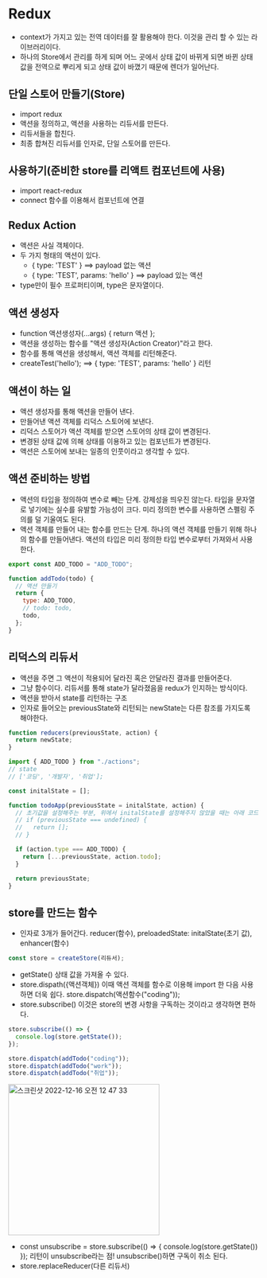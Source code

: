 # Redux
- context가 가지고 있는 전역 데이터를 잘 활용해야 한다. 이것을 관리 할 수 있는 라이브러리이다.
- 하나의 Store에서 관리를 하게 되며 어느 곳에서 상태 값이 바뀌게 되면 바뀐 상태 값을 전역으로 뿌리게 되고 상태 값이 바꼈기 때문에 렌더가 일어난다.

## 단일 스토어 만들기(Store)
- import redux
- 액션을 정의하고, 액션을 사용하는 리듀서를 만든다.
- 리듀서들을 합친다.
- 최종 합쳐진 리듀서를 인자로, 단일 스토어를 만든다.

## 사용하기(준비한 store를 리액트 컴포넌트에 사용)
- import react-redux
- connect 함수를 이용해서 컴포넌트에 연결

## Redux Action
- 액션은 사실 객체이다.
- 두 가지 형태의 액션이 있다.
  - { type: 'TEST' } ==> payload 없는 액션
  - { type: 'TEST', params: 'hello' } ==> payload 있는 액션
- type만이 필수 프로퍼티이며, type은 문자열이다.

## 액션 생성자
- function 액션생성자(...args) {  return 액션 };
- 액션을 생성하는 함수를 "액션 생성자(Action Creator)"라고 한다.
- 함수를 통해 액션을 생성해서, 액션 객체를 리턴해준다.
- createTest('hello'); ==> { type: 'TEST', params: 'hello' } 리턴

## 액션이 하는 일
- 액션 생성자를 통해 액션을 만들어 낸다.
- 만들어낸 액션 객체를 리덕스 스토어에 보낸다.
- 리덕스 스토어가 액션 객체를 받으면 스토어의 상태 값이 변경된다.
- 변경된 상태 값에 의해 상태를 이용하고 있는 컴포넌트가 변경된다.
- 액션은 스토어에 보내는 일종의 인풋이라고 생각할 수 있다.

## 액션 준비하는 방법
- 액션의 타입을 정의하여 변수로 빼는 단계. 강제성을 띄우진 않는다. 타입을 문자열로 넣기에는 실수를 유발할 가능성이 크다. 미리 정의한 변수를 사용하면 스펠링 주의를 덜 기울여도 된다.
- 액션 객체를 만들어 내는 함수를 만드는 단계. 하나의 액션 객체를 만들기 위해 하나의 함수를 만들어낸다. 액션의 타입은 미리 정의한 타입 변수로부터 가져와서 사용한다.

```js
export const ADD_TODO = "ADD_TODO";

function addTodo(todo) {
  // 액션 만들기
  return {
    type: ADD_TODO,
    // todo: todo,
    todo,
  };
}
```

## 리덕스의 리듀서
- 액션을 주면 그 액션이 적용되어 달라진 혹은 안달라진 결과를 만들어준다.
- 그냥 함수이다. 리듀서를 통해 state가 달라졌음을 redux가 인지하는 방식이다.
- 액션을 받아서 state를 리턴하는 구조
- 인자로 들어오는 previousState와 리턴되는 newState는 다른 참조를 가지도록 해야한다.
```js
function reducers(previousState, action) {
  return newState;
}
```
```js
import { ADD_TODO } from "./actions";
// state
// ['코딩', '개발자', '취업'];

const initalState = [];

function todoApp(previousState = initalState, action) {
  // 초기값을 설정해주는 부분, 위에서 initalState를 설정해주지 않았을 때는 아래 코드처럼 이용하면 된다.
  // if (previousState === undefined) {
  //   return [];
  // }

  if (action.type === ADD_TODO) {
    return [...previousState, action.todo];
  }

  return previousState;
}
```

## store를 만드는 함수
- 인자로 3개가 들어간다. reducer(함수), preloadedState: initalState(초기 값), enhancer(함수)
```js
const store = createStore(리듀서);
```
- getState() 상태 값을 가져올 수 있다.
- store.dispath({액션객체}) 이때 액션 객체를 함수로 이용해 import 한 다음 사용하면 더욱 쉽다. store.dispatch(액션함수("coding"));
- store.subscribe() 이것은 store의 변경 사항을 구독하는 것이라고 생각하면 편하다.
```js
store.subscribe(() => {
  console.log(store.getState());
});

store.dispatch(addTodo("coding"));
store.dispatch(addTodo("work"));
store.dispatch(addTodo("취업"));

```
<img width="304" alt="스크린샷 2022-12-16 오전 12 47 33" src="https://user-images.githubusercontent.com/101798682/207905244-de6cb160-9c42-4f03-bbd0-ce0de3e62d50.png">

- const unsubscribe = store.subscribe(() => { console.log(store.getState()) }); 리턴이 unsubscribe라는 점! unsubscribe()하면 구독이 취소 된다.
- store.replaceReducer(다른 리듀서)











